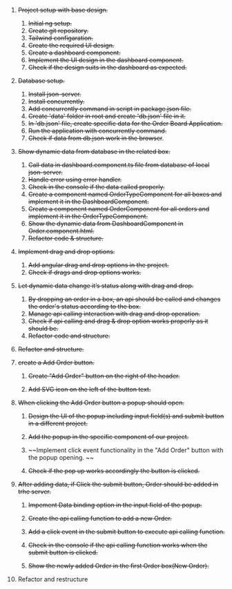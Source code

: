 1. ~~Project setup with base design.~~
    1. ~~Initial ng setup.~~
    2. ~~Create git repository.~~ 
    3. ~~Tailwind configaration.~~
    4. ~~Create the required UI design.~~
    5. ~~Create a dashboard component.~~
    6. ~~Implement the UI design in the dashboard component.~~
    7. ~~Check if the design suits in the dashboard as expected.~~

2. ~~Database setup.~~
    1. ~~Install json-server.~~
    2. ~~Install concurrently.~~
    3. ~~Add concurrently command in script in package.json file.~~
    4. ~~Create 'data' folder in root and create 'db.json' file in it.~~
    5. ~~In 'db.json' file, create specific data for the Order Board Application.~~
    6. ~~Run the application with concurrently command.~~
    7. ~~Check if data from db.json work in the browser~~.

3. ~~Show dynamic data from database in the related box.~~
    1. ~~Call data in dashboard.component.ts file from database of local json-server.~~
    2. ~~Handle error using error handler.~~
    3. ~~Check in the console if the data called properly.~~
    4. ~~Create a component named OrderTypeComponent for all boxes and implement it in the DashboardComponent.~~
    5. ~~Create a component named OrderComponent for all orders and implement it in the OrderTypeComponent.~~
    6. ~~Show the dynamic data from DashboardComponent in Order.component.html.~~
    7. ~~Refactor code & structure.~~

4. ~~Implement drag and drop options.~~
    1. ~~Add angular drag and drop options in the project.~~
    2. ~~Check if drags and drop options works.~~

5. ~~Let dynamic data change it’s status along with drag and drop.~~
    1. ~~By dropping an order in a box, an api should be called and changes the order's status according to the box.~~
    2. ~~Manage api calling interaction with drag and drop operation.~~
    3. ~~Check if api calling and drag & drop option works properly as it should be.~~
    4. ~~Refactor code and structure.~~

6. ~~Refactor and structure.~~

7. ~~create a Add Order button.~~

    1. ~~Create "Add Order" button on the right of the header.~~
    
    2. ~~Add SVG icon on the left of the button text.~~

8. ~~When clicking the Add Order button a popup should open.~~
    1. ~~Design the UI of the popup including input field(s) and submit button in a different project.~~

    2. ~~Add the popup in the specific component of our project.~~

    3. ~~Implement click event functionality in the "Add Order" button with the popup opening. ~~

    4. ~~Check if the pop up works accordingly the button is clicked.~~

9. ~~After adding data, if Click the submit button, Order should be added in trhe server.~~

    1. ~~Impement Data binding option in the input field of the popup.~~

    2. ~~Create the api calling function to add a new Order.~~

    3. ~~Add a click event in the submit button to execute api calling function.~~

    4. ~~Check in the console if the api calling function works when the submit button is clicked.~~
    
    5. ~~Show the newly added Order in the first Order box(New Order).~~  


10. Refactor and restructure
